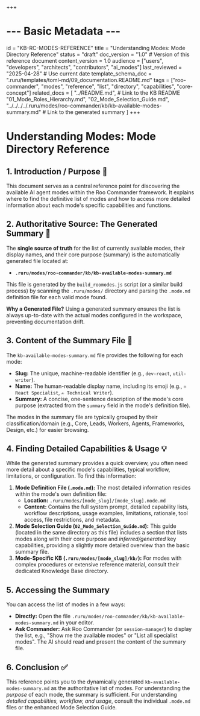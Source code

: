 +++
# --- Basic Metadata ---
id = "KB-RC-MODES-REFERENCE"
title = "Understanding Modes: Mode Directory Reference"
status = "draft"
doc_version = "1.0" # Version of this reference document
content_version = 1.0
audience = ["users", "developers", "architects", "contributors", "ai_modes"]
last_reviewed = "2025-04-28" # Use current date
template_schema_doc = ".ruru/templates/toml-md/09_documentation.README.md"
tags = ["roo-commander", "modes", "reference", "list", "directory", "capabilities", "core-concept"]
related_docs = [
    "../README.md", # Link to the KB README
    "01_Mode_Roles_Hierarchy.md",
    "02_Mode_Selection_Guide.md",
    "../../../../.ruru/modes/roo-commander/kb/kb-available-modes-summary.md" # Link to the generated summary
    ]
+++

# Understanding Modes: Mode Directory Reference

## 1. Introduction / Purpose 🎯

This document serves as a central reference point for discovering the available AI agent modes within the Roo Commander framework. It explains where to find the definitive list of modes and how to access more detailed information about each mode's specific capabilities and functions.

## 2. Authoritative Source: The Generated Summary 📌

The **single source of truth** for the list of currently available modes, their display names, and their core purpose (summary) is the automatically generated file located at:

*   **`.ruru/modes/roo-commander/kb/kb-available-modes-summary.md`**

This file is generated by the `build_roomodes.js` script (or a similar build process) by scanning the `.ruru/modes/` directory and parsing the `.mode.md` definition file for each valid mode found.

**Why a Generated File?**
Using a generated summary ensures the list is always up-to-date with the actual modes configured in the workspace, preventing documentation drift.

## 3. Content of the Summary File 📄

The `kb-available-modes-summary.md` file provides the following for each mode:

*   **Slug:** The unique, machine-readable identifier (e.g., `dev-react`, `util-writer`).
*   **Name:** The human-readable display name, including its emoji (e.g., `⚛️ React Specialist`, `✍️ Technical Writer`).
*   **Summary:** A concise, one-sentence description of the mode's core purpose (extracted from the `summary` field in the mode's definition file).

The modes in the summary file are typically grouped by their classification/domain (e.g., Core, Leads, Workers, Agents, Frameworks, Design, etc.) for easier browsing.

## 4. Finding Detailed Capabilities & Usage 💡

While the generated summary provides a quick overview, you often need more detail about a specific mode's capabilities, typical workflow, limitations, or configuration. To find this information:

1.  **Mode Definition File (`.mode.md`):** The most detailed information resides within the mode's own definition file:
    *   **Location:** `.ruru/modes/[mode_slug]/[mode_slug].mode.md`
    *   **Content:** Contains the full system prompt, detailed capability lists, workflow descriptions, usage examples, limitations, rationale, tool access, file restrictions, and metadata.
2.  **Mode Selection Guide (`02_Mode_Selection_Guide.md`):** This guide (located in the same directory as this file) includes a section that lists modes along with their core purpose and *inferred/generated* key capabilities, providing a slightly more detailed overview than the basic summary file.
3.  **Mode-Specific KB (`.ruru/modes/[mode_slug]/kb/`):** For modes with complex procedures or extensive reference material, consult their dedicated Knowledge Base directory.

## 5. Accessing the Summary

You can access the list of modes in a few ways:

*   **Directly:** Open the file `.ruru/modes/roo-commander/kb/kb-available-modes-summary.md` in your editor.
*   **Ask Commander:** Ask Roo Commander (or `session-manager`) to display the list, e.g., "Show me the available modes" or "List all specialist modes". The AI should read and present the content of the summary file.

## 6. Conclusion ✅

This reference points you to the dynamically generated `kb-available-modes-summary.md` as the authoritative list of modes. For understanding the *purpose* of each mode, the summary is sufficient. For understanding *detailed capabilities, workflow, and usage*, consult the individual `.mode.md` files or the enhanced Mode Selection Guide.